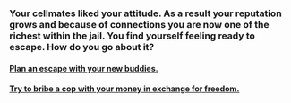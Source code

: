 ### Your cellmates liked your attitude. As a result your reputation grows and because of connections you are now one of the richest within the jail. You find yourself feeling ready to escape. How do you go about it?

#### [Plan an escape with your new buddies.](social-success.md)
#### [Try to bribe a cop with your money in exchange for freedom.](bribe.md)
